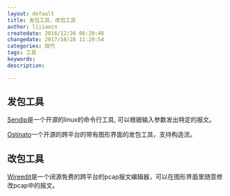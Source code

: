 ```yaml
---
layout: default
title: 发包工具、改包工具
author: lijiaocn
createdate: 2016/12/26 06:29:48
changedate: 2017/10/28 11:29:54
categories: 技巧
tags: 工具
keywords:
description: 

---
```


## 发包工具

[Sendip](https://www-x.antd.nist.gov/ipv6/sendip.html)是一个开源的linux的命令行工具, 可以根据输入参数发出特定的报文。

[Ostinato](http://ostinato.org/)一个开源的跨平台的带有图形界面的发包工具，支持构造流。

## 改包工具

[Wireedit](https://wireedit.com/)是一个闭源免费的跨平台的pcap报文编辑器，可以在图形界面里随意修改pcap中的报文。
